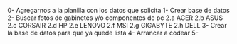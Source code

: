 0- Agregarnos a la planilla con los datos que solicita
1- Crear base de datos
2- Buscar fotos de gabinetes y/o componentes de pc
    2.a ACER
    2.b ASUS
    2.c CORSAIR
    2.d HP
    2.e LENOVO
    2.f MSI
    2.g GIGABYTE
    2.h DELL
3- Crear la base de datos para que ya quede lista 
4- Arrancar a codear
5-
